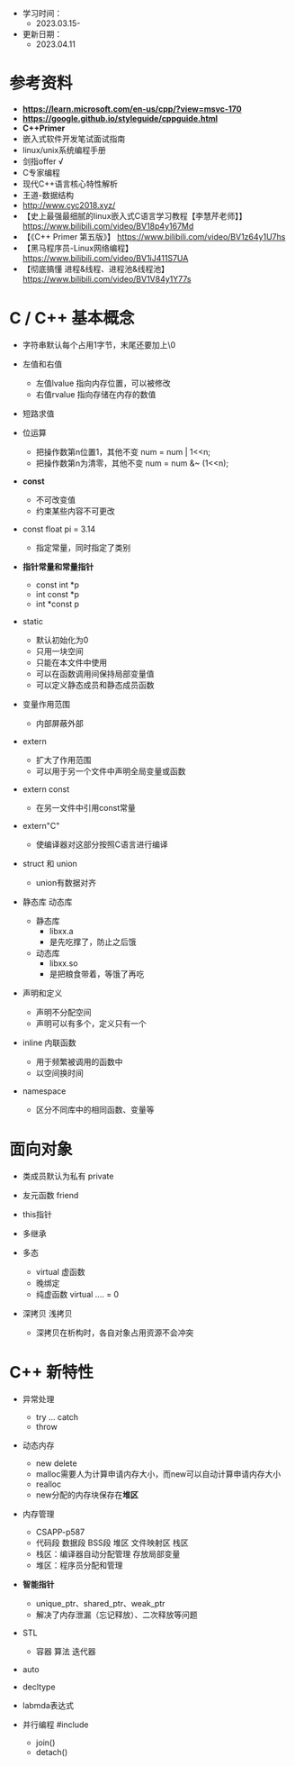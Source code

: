 * 学习时间：
  * 2023.03.15-
* 更新日期：
  * 2023.04.11

# 参考资料
* **https://learn.microsoft.com/en-us/cpp/?view=msvc-170**
* **https://google.github.io/styleguide/cppguide.html**
* **C++Primer**
* 嵌入式软件开发笔试面试指南
* linux/unix系统编程手册
* 剑指offer √
* C专家编程
* 现代C++语言核心特性解析
* 王道-数据结构
* http://www.cyc2018.xyz/
* 【史上最强最细腻的linux嵌入式C语言学习教程【李慧芹老师】】 https://www.bilibili.com/video/BV18p4y167Md
* 【《C++ Primer 第五版》】 https://www.bilibili.com/video/BV1z64y1U7hs
* 【黑马程序员-Linux网络编程】 https://www.bilibili.com/video/BV1iJ411S7UA
* 【彻底搞懂 进程&线程、进程池&线程池】 https://www.bilibili.com/video/BV1V84y1Y77s

# C / C++ 基本概念
* 字符串默认每个占用1字节，末尾还要加上\0

* 左值和右值
  * 左值lvalue 指向内存位置，可以被修改
  * 右值rvalue 指向存储在内存的数值
* 短路求值

* 位运算
  * 把操作数第n位置1，其他不变 num = num | 1<<n;
  * 把操作数第n为清零，其他不变 num = num &~ (1<<n);

* **const**
  * 不可改变值
  * 约束某些内容不可更改
* const float pi = 3.14
  * 指定常量，同时指定了类别
* **指针常量和常量指针**
  * const int *p
  * int const *p
  * int *const p

* static
  * 默认初始化为0
  * 只用一块空间
  * 只能在本文件中使用
  * 可以在函数调用间保持局部变量值
  * 可以定义静态成员和静态成员函数
* 变量作用范围
  * 内部屏蔽外部
* extern
  * 扩大了作用范围
  * 可以用于另一个文件中声明全局变量或函数
* extern const
  * 在另一文件中引用const常量
* extern"C"
  * 使编译器对这部分按照C语言进行编译

* struct 和 union
  * union有数据对齐

* 静态库 动态库
  * 静态库
    * libxx.a
    * 是先吃撑了，防止之后饿
  * 动态库
    * libxx.so
    * 是把粮食带着，等饿了再吃

* 声明和定义
  * 声明不分配空间
  * 声明可以有多个，定义只有一个

* inline 内联函数
  * 用于频繁被调用的函数中
  * 以空间换时间

* namespace
  * 区分不同库中的相同函数、变量等

# 面向对象
* 类成员默认为私有 private
  
* 友元函数 friend
  
* this指针
  
* 多继承

* 多态
  * virtual 虚函数
  * 晚绑定
  * 纯虚函数 virtual .... = 0
  
* 深拷贝 浅拷贝
  * 深拷贝在析构时，各自对象占用资源不会冲突

# C++ 新特性
* 异常处理
  * try ... catch
  * throw

* 动态内存
  * new delete
  * malloc需要人为计算申请内存大小，而new可以自动计算申请内存大小
  * realloc
  * new分配的内存块保存在**堆区**

* 内存管理
  * CSAPP-p587
  * 代码段 数据段 BSS段 堆区 文件映射区 栈区
  * 栈区：编译器自动分配管理 存放局部变量
  * 堆区：程序员分配和管理

* **智能指针**
  * unique_ptr、shared_ptr、weak_ptr
  * 解决了内存泄漏（忘记释放）、二次释放等问题

* STL
  * 容器 算法 迭代器

* auto

* decltype

* labmda表达式

* 并行编程 #include <thread>
  * join()
  * detach()

